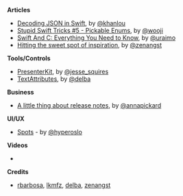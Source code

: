 **Articles**

* [Decoding JSON in Swift](http://khanlou.com/2016/04/decoding-json/), by [@khanlou](https://twitter.com/khanlou)
* [Stupid Swift Tricks #5 - Pickable Enums](http://www.wooji-juice.com/blog/stupid-swift-tricks-5-enums.html), by [@wooji](https://twitter.com/wooji)
* [Swift And C: Everything You Need to Know](https://www.uraimo.com/2016/04/07/swift-and-c-everything-you-need-to-know/), by [@uraimo](https://twitter.com/uraimo)
* [Hitting the sweet spot of inspiration](https://medium.com/@zenangst/hitting-the-sweet-spot-of-inspiration-637d387bc629), by [@zenangst](https://twitter.com/zenangst)

**Tools/Controls**

* [PresenterKit](https://github.com/jessesquires/PresenterKit), by [@jesse_squires](https://twitter.com/jesse_squires)
* [TextAttributes](https://github.com/delba/TextAttributes), by [@delba](https://github.com/delba)

**Business**

* [A little thing about release notes](https://slackhq.com/a-little-thing-about-release-notes-997d2e06842d), by [@annapickard](https://twitter.com/annapickard)

**UI/UX**

* [Spots](https://github.com/hyperoslo/Spots) - by [@hyperoslo](https://twitter.com/hyperoslo)

**Videos**

*

**Credits**

* [rbarbosa](https://github.com/rbarbosa), [lkmfz](https://github.com/lkmfz), [delba](https://github.com/delba), [zenangst](https://github.com/zenangst)
